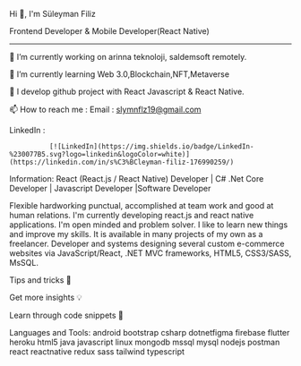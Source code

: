 Hi 👋, I'm Süleyman Filiz


Frontend Developer & Mobile Developer(React Native) 
************************************************************************************

🔭 I’m currently working on arinna teknoloji, saldemsoft  remotely.

🌱 I’m currently learning Web 3.0,Blockchain,NFT,Metaverse

🔮 I develop github project with React Javascript & React Native.

📫 How to reach me :
   Email    : slymnflz19@gmail.com

   LinkedIn : 
   
              [![LinkedIn](https://img.shields.io/badge/LinkedIn-%230077B5.svg?logo=linkedin&logoColor=white)](https://linkedin.com/in/s%C3%BCleyman-filiz-176990259/) 

Information:
React (React.js / React Native) Developer  | C# .Net Core Developer |  Javascript Developer |Software Developer

Flexible hardworking punctual, accomplished at team work and good at human relations.  I'm currently developing react.js and react native applications. I'm open minded and problem solver. I like to learn new things and improve my skills. It is available in many projects of my own as a freelancer.
Developer and systems designing several custom e-commerce websites via JavaScript/React, .NET MVC frameworks, HTML5, CSS3/SASS,  MsSQL.




Tips and tricks 📒

Get more insights 💡

Learn through code snippets 🔋



Languages and Tools:
android  bootstrap csharp  dotnetfigma firebase flutter  heroku html5 java javascript linux mongodb mssql mysql  nodejs  postman react reactnative redux sass tailwind typescript  
